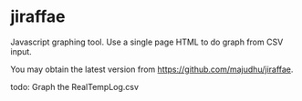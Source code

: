 # jiraffae

Javascript graphing tool. Use a single page HTML to do graph from CSV input.

You may obtain the latest version from https://github.com/majudhu/jiraffae.

todo: Graph the RealTempLog.csv
